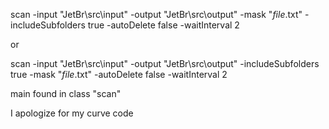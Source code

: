 scan -input "JetBr\src\input" -output "JetBr\src\output" -mask "*file*.txt" -includeSubfolders true -autoDelete false -waitInterval 2

or

scan -input "JetBr\src\input" -output "JetBr\src\output" -includeSubfolders true -mask "*file*.txt" -autoDelete false -waitInterval 2


main found in class "scan"


I apologize for my curve code